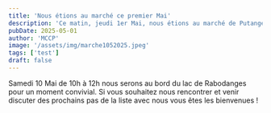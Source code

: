 ```yaml
---
title: 'Nous étions au marché ce premier Mai'
description: 'Ce matin, jeudi 1er Mai, nous étions au marché de Putanges-Pont-Écrepin pour faire connaître et discuter de notre démarche.'
pubDate: 2025-05-01
author: 'MCCP'
image: '/assets/img/marche1052025.jpeg'
tags: ['test']
draft: false
---
```


Samedi 10 Mai de 10h à 12h nous serons au bord du lac de Rabodanges pour un moment convivial. Si vous souhaitez nous rencontrer et venir discuter des prochains pas de la liste avec nous vous êtes les bienvenues !
